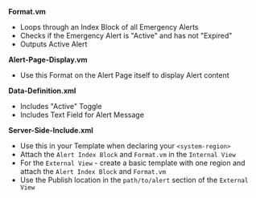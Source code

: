 **Format.vm**

* Loops through an Index Block of all Emergency Alerts
* Checks if the Emergency Alert is "Active" and has not "Expired"
* Outputs Active Alert

**Alert-Page-Display.vm**

* Use this Format on the Alert Page itself to display Alert content

**Data-Definition.xml**

* Includes "Active" Toggle
* Includes Text Field for Alert Message

**Server-Side-Include.xml**

* Use this in your Template when declaring your `<system-region>`
* Attach the `Alert Index Block` and `Format.vm` in the `Internal View`
* For the `External View` - create a basic template with one region and attach the `Alert Index Block` and `Format.vm`
* Use the Publish location in the `path/to/alert` section of the `External View`
